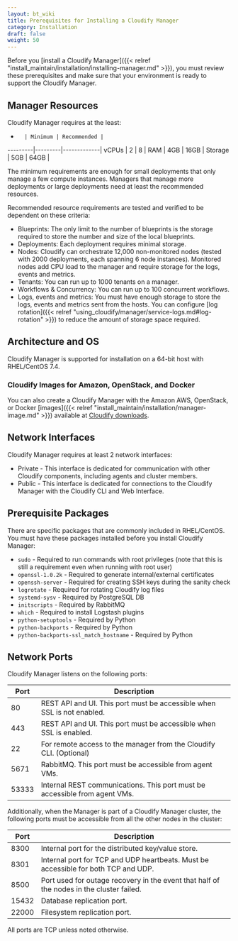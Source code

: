 ```yaml
---
layout: bt_wiki
title: Prerequisites for Installing a Cloudify Manager
category: Installation
draft: false
weight: 50
---
```

Before you [install a Cloudify Manager]({{< relref "install_maintain/installation/installing-manager.md" >}}), you must review these prerequisites and make sure that your environment is ready to support the Cloudify Manager.

## Manager Resources

Cloudify Manager requires at the least:

 -       | Minimum | Recommended |
---------|---------|-------------|
 vCPUs   | 2       | 8           |
 RAM     | 4GB     | 16GB        |
 Storage | 5GB     | 64GB        |

The minimum requirements are enough for small deployments that only manage a few compute instances. Managers that manage more deployments or large deployments need at least the recommended resources.

Recommended resource requirements are tested and verified to be dependent on these criteria:

* Blueprints: The only limit to the number of blueprints is the storage required to store the number and size of the local blueprints.
* Deployments: Each deployment requires minimal storage.
* Nodes: Cloudify can orchestrate 12,000 non-monitored nodes (tested with 2000 deployments, each spanning 6 node instances). Monitored nodes add CPU load to the manager and require storage for the logs, events and metrics.
* Tenants: You can run up to 1000 tenants on a manager.
* Workflows & Concurrency: You can run up to 100 concurrent workflows.
* Logs, events and metrics: You must have enough storage to store the logs, events and metrics sent from the hosts. You can configure [log rotation]({{< relref "using_cloudify/manager/service-logs.md#log-rotation" >}}) to reduce the amount of storage space required.

## Architecture and OS

Cloudify Manager is supported for installation on a 64-bit host with RHEL/CentOS 7.4.

### Cloudify Images for Amazon, OpenStack, and Docker
You can also create a Cloudify Manager with the Amazon AWS, OpenStack, or Docker [images]({{< relref "install_maintain/installation/manager-image.md" >}}) available at [Cloudify downloads]( https://cloudify.co/download/ ).

## Network Interfaces

Cloudify Manager requires at least 2 network interfaces:

* Private - This interface is dedicated for communication with other Cloudify components, including agents and cluster members.
* Public - This interface is dedicated for connections to the Cloudify Manager with the Cloudify CLI and Web Interface.

## Prerequisite Packages

There are specific packages that are commonly included in RHEL/CentOS. You must have these packages installed before you install Cloudify Manager:

* `sudo` - Required to run commands with root privileges (note that this is still a requirement even when running with root user)
* `openssl-1.0.2k` - Required to generate internal/external certificates
* `openssh-server` - Required for creating SSH keys during the sanity check
* `logrotate` - Required for rotating Cloudify log files
* `systemd-sysv` - Required by PostgreSQL DB
* `initscripts` - Required by RabbitMQ
* `which` - Required to install Logstash plugins
* `python-setuptools` - Required by Python
* `python-backports` - Required by Python
* `python-backports-ssl_match_hostname` - Required by Python

## Network Ports

Cloudify Manager listens on the following ports:

 Port   | Description
--------|--------------
 80     | REST API and UI. This port must be accessible when SSL is not enabled.
 443    | REST API and UI. This port must be accessible when SSL is enabled.
 22     | For remote access to the manager from the Cloudify CLI. (Optional)
 5671   | RabbitMQ. This port must be accessible from agent VMs.
 53333  | Internal REST communications. This port must be accessible from agent VMs.

Additionally, when the Manager is part of a Cloudify Manager cluster, the following ports must be accessible from all the other nodes in the cluster:

 Port   | Description
 -------|--------------
 8300   | Internal port for the distributed key/value store.
 8301   | Internal port for TCP and UDP heartbeats. Must be accessible for both TCP and UDP.
 8500   | Port used for outage recovery in the event that half of the nodes in the cluster failed.
 15432  | Database replication port.
 22000  | Filesystem replication port.

All ports are TCP unless noted otherwise.
